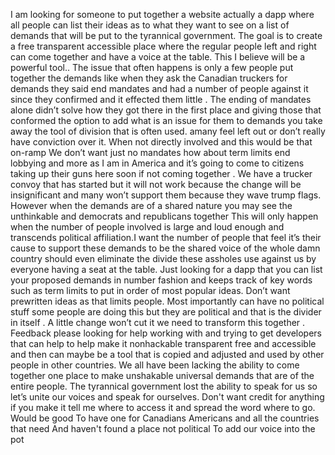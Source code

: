 I am looking for someone  to put together a website actually a dapp where all people 
 can list their ideas as to what they want to see on a list of demands that will be 
put to the tyrannical government. The goal is to create a free transparent accessible 
place where the regular people left and right can come together and have a voice at the table.
 This I believe will be a powerful tool.. The issue that often happens is only a few people
 put together the demands like when they ask the Canadian truckers for demands they said end 
mandates and had a number of people against it since they confirmed and it effected them little . 
The ending of mandates alone didn’t solve how they got there in the first place and giving those that 
conformed the option to add what is an issue for them to demands you take away the tool of division 
that is often used. amany feel left out or don’t really have conviction over it. When not directly 
involved and this would be that on-ramp We don’t want just no mandates how about term limits 
end lobbying and more as I am in America and it’s going to come to citizens taking up their 
guns here soon if not coming together . We have a trucker convoy that has started but it will 
not work because the change will be insignificant and many won’t support them because they 
wave trump flags. However when the demands are of a shared nature you may see the unthinkable 
and democrats and republicans together  This will only happen when the number of people involved 
is large and loud enough and transcends political affiliation.I want the number of people that feel 
it’s their cause to support   these demands to be the shared voice of  the whole damn country 
should even eliminate the divide these assholes use against us by everyone having a seat at the table.
 Just looking for a dapp that you can list your proposed demands in number fashion and keeps track of 
key words such as term limits to put in order of most popular ideas. Don’t want prewritten ideas as that 
limits people. Most importantly can have no political stuff some people are doing this but they are 
political and that is the divider in itself . A little change won’t cut it we need to transform this together .
 Feedback please looking for help working with and trying to get developers that can help to help make it nonhackable 
transparent free and accessible and then can maybe be a tool that is copied and adjusted and used by other people in other countries.
 We all have been lacking the ability to come together one place to make unshakable universal demands that are of the entire  people.
 The tyrannical government lost the ability to speak for us so let’s unite our voices and speak for ourselves.
 Don't want credit for anything if you make it tell me where to access it and spread the word where to go. Would be good 
To have one for Canadians Americans and all the countries that need
And haven't found a place not political
To add our voice into the pot 

